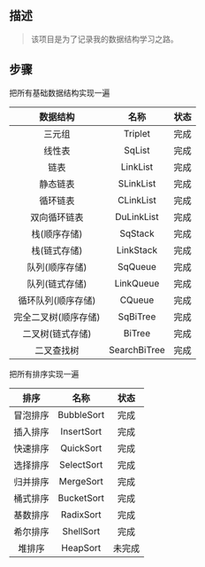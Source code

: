 ## 描述

> 该项目是为了记录我的数据结构学习之路。

## 步骤

把所有基础数据结构实现一遍

|       数据结构       |     名称     | 状态 |
| :------------------: | :----------: | :--: |
|        三元组        |   Triplet    | 完成 |
|        线性表        |    SqList    | 完成 |
|         链表         |   LinkList   | 完成 |
|       静态链表       |  SLinkList   | 完成 |
|       循环链表       |  CLinkList   | 完成 |
|     双向循环链表     |  DuLinkList  | 完成 |
|     栈(顺序存储)     |   SqStack    | 完成 |
|     栈(链式存储)     |  LinkStack   | 完成 |
|    队列(顺序存储)    |   SqQueue    | 完成 |
|    队列(链式存储)    |  LinkQueue   | 完成 |
|  循环队列(顺序存储)  |    CQueue    | 完成 |
| 完全二叉树(顺序存储) |   SqBiTree   | 完成 |
|   二叉树(链式存储)   |    BiTree    | 完成 |
|      二叉查找树      | SearchBiTree | 完成 |

把所有排序实现一遍

|   排序   |    名称    |  状态  |
| :------: | :--------: | :----: |
| 冒泡排序 | BubbleSort |  完成  |
| 插入排序 | InsertSort |  完成  |
| 快速排序 | QuickSort  |  完成  |
| 选择排序 | SelectSort |  完成  |
| 归并排序 | MergeSort  |  完成  |
| 桶式排序 | BucketSort |  完成  |
| 基数排序 | RadixSort  |  完成  |
| 希尔排序 | ShellSort  |  完成  |
|  堆排序  |  HeapSort  | 未完成 |





